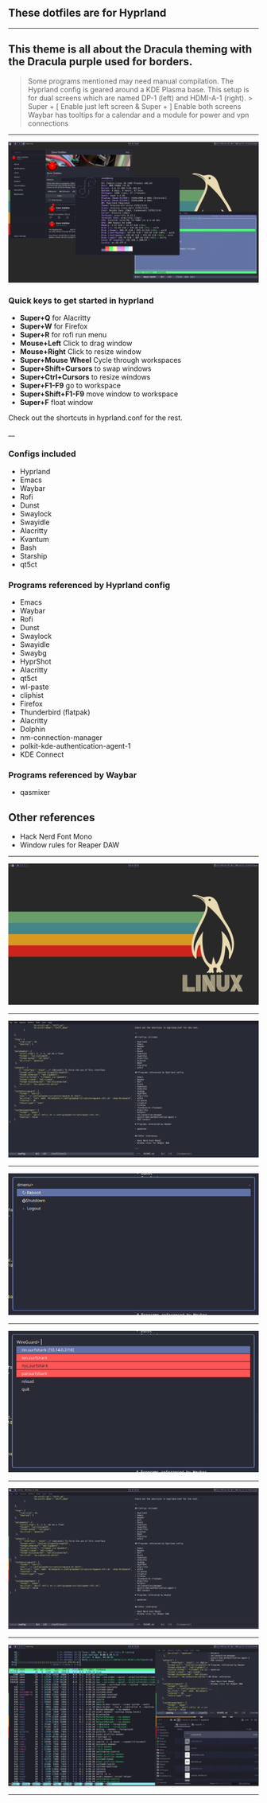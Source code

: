 ## These dotfiles are for Hyprland
___

## This theme is all about the Dracula theming with the Dracula purple used for borders.

> Some programs mentioned may need manual compilation.
> The Hyprland config is geared around a KDE Plasma base.
> This setup is for dual screens which are named DP-1 (left) and HDMI-A-1 (right). > Super + [ Enable just left screen & Super + ] Enable both screens
> Waybar has tooltips for a calendar and a module for power and vpn connections

___

![main][1]

### Quick keys to get started in hyprland

- **Super+Q** for Alacritty
- **Super+W** for Firefox
- **Super+R** for rofi run menu
- **Mouse+Left** Click to drag window
- **Mouse+Right** Click to resize window
- **Super+Mouse Wheel** Cycle through workspaces
- **Super+Shift+Cursors** to swap windows
- **Super+Ctrl+Cursors** to resize windows
- **Super+F1-F9** go to workspace
- **Super+Shift+F1-F9** move window to workspace
- **Super+F** float window

Check out the shortcuts in hyprland.conf for the rest.

__

### Configs included

- Hyprland
- Emacs
- Waybar
- Rofi
- Dunst
- Swaylock
- Swayidle
- Alacritty
- Kvantum
- Bash
- Starship
- qt5ct

### Programs referenced by Hyprland config

- Emacs
- Waybar
- Rofi
- Dunst
- Swaylock
- Swayidle
- Swaybg
- HyprShot
- Alacritty
- qt5ct
- wl-paste
- cliphist
- Firefox
- Thunderbird (flatpak)
- Alacritty
- Dolphin
- nm-connection-manager
- polkit-kde-authentication-agent-1
- KDE Connect

### Programs referenced by Waybar

- qasmixer


## Other references

- Hack Nerd Font Mono
- Window rules for Reaper DAW

___

![wallpaper][2]

___

![screen1][3]

___

![screen2][4]

___

![screen3][5]

___

![screen4][6]

___

![screen5][7]

___

[1]: /screenshots/2024-02-01-190139_hyprshot.png
[2]: /screenshots/2024-02-01-185921_hyprshot.png
[3]: /screenshots/2024-02-01-185655_hyprshot.png
[4]: /screenshots/2024-02-01-185710_hyprshot.png
[5]: /screenshots/2024-02-01-185730_hyprshot.png
[6]: /screenshots/2024-02-01-185754_hyprshot.png
[7]: /screenshots/2024-02-01-185857_hyprshot.png